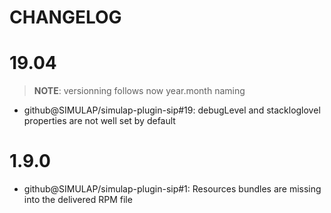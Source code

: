 CHANGELOG
===

# 19.04

> __NOTE__: versionning follows now year.month naming

* github@SIMULAP/simulap-plugin-sip#19: debugLevel and stackloglovel properties are not well set by default

# 1.9.0
* github@SIMULAP/simulap-plugin-sip#1: Resources bundles are missing into the delivered RPM file

